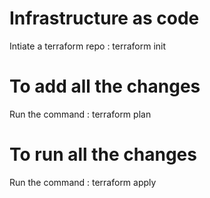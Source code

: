 # Infrastructure as code

Intiate a terraform repo : terraform init 

# To add all the changes

Run the command : terraform plan

# To run all the changes

Run the command : terraform apply

